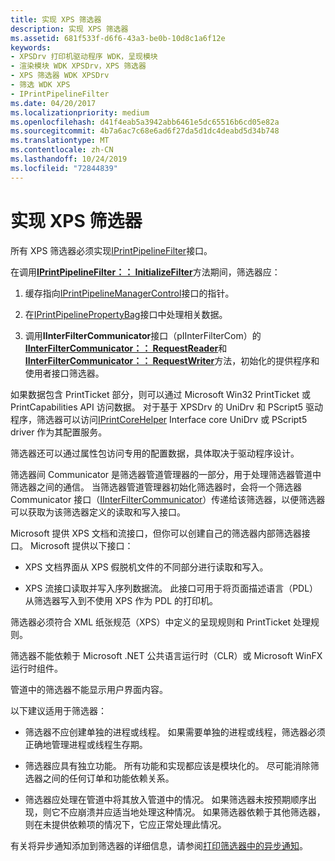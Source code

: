 ```yaml
---
title: 实现 XPS 筛选器
description: 实现 XPS 筛选器
ms.assetid: 681f533f-d6f6-43a3-be0b-10d8c1a6f12e
keywords:
- XPSDrv 打印机驱动程序 WDK，呈现模块
- 渲染模块 WDK XPSDrv，XPS 筛选器
- XPS 筛选器 WDK XPSDrv
- 筛选 WDK XPS
- IPrintPipelineFilter
ms.date: 04/20/2017
ms.localizationpriority: medium
ms.openlocfilehash: d41f4eab5a3942abb6461e5dc65516b6cd05e82a
ms.sourcegitcommit: 4b7a6ac7c68e6ad6f27da5d1dc4deabd5d34b748
ms.translationtype: MT
ms.contentlocale: zh-CN
ms.lasthandoff: 10/24/2019
ms.locfileid: "72844839"
---
```

# <a name="implementing-xps-filters"></a>实现 XPS 筛选器


所有 XPS 筛选器必须实现[IPrintPipelineFilter](https://docs.microsoft.com/windows-hardware/drivers/ddi/filterpipeline/nn-filterpipeline-iprintpipelinefilter)接口。

在调用[**IPrintPipelineFilter：： InitializeFilter**](https://docs.microsoft.com/windows-hardware/drivers/ddi/filterpipeline/nf-filterpipeline-iprintpipelinefilter-initializefilter)方法期间，筛选器应：

1.  缓存指向[IPrintPipelineManagerControl](https://docs.microsoft.com/windows-hardware/drivers/ddi/filterpipeline/nn-filterpipeline-iprintpipelinemanagercontrol)接口的指针。

2.  在[IPrintPipelinePropertyBag](https://docs.microsoft.com/windows-hardware/drivers/ddi/filterpipeline/nn-filterpipeline-iprintpipelinepropertybag)接口中处理相关数据。

3.  调用**IInterFilterCommunicator**接口（pIInterFilterCom）的[**IInterFilterCommunicator：： RequestReader**](https://docs.microsoft.com/windows-hardware/drivers/ddi/filterpipeline/nf-filterpipeline-iinterfiltercommunicator-requestreader)和[**IInterFilterCommunicator：： RequestWriter**](https://docs.microsoft.com/windows-hardware/drivers/ddi/filterpipeline/nf-filterpipeline-iinterfiltercommunicator-requestwriter)方法，初始化的提供程序和使用者接口筛选器。

如果数据包含 PrintTicket 部分，则可以通过 Microsoft Win32 PrintTicket 或 PrintCapabilities API 访问数据。 对于基于 XPSDrv 的 UniDrv 和 PScript5 驱动程序，筛选器可以访问[IPrintCoreHelper](https://docs.microsoft.com/windows-hardware/drivers/ddi/prcomoem/nn-prcomoem-iprintcorehelper) Interface core UniDrv 或 PScript5 driver 作为其配置服务。

筛选器还可以通过属性包访问专用的配置数据，具体取决于驱动程序设计。

筛选器间 Communicator 是筛选器管道管理器的一部分，用于处理筛选器管道中筛选器之间的通信。 当筛选器管道管理器初始化筛选器时，会将一个筛选器 Communicator 接口（[IInterFilterCommunicator](https://docs.microsoft.com/windows-hardware/drivers/ddi/filterpipeline/nn-filterpipeline-iinterfiltercommunicator)）传递给该筛选器，以便筛选器可以获取为该筛选器定义的读取和写入接口。

Microsoft 提供 XPS 文档和流接口，但你可以创建自己的筛选器内部筛选器接口。 Microsoft 提供以下接口：

-   XPS 文档界面从 XPS 假脱机文件的不同部分进行读取和写入。

-   XPS 流接口读取并写入序列数据流。 此接口可用于将页面描述语言（PDL）从筛选器写入到不使用 XPS 作为 PDL 的打印机。

筛选器必须符合 XML 纸张规范（XPS）中定义的呈现规则和 PrintTicket 处理规则。

筛选器不能依赖于 Microsoft .NET 公共语言运行时（CLR）或 Microsoft WinFX 运行时组件。

管道中的筛选器不能显示用户界面内容。

以下建议适用于筛选器：

-   筛选器不应创建单独的进程或线程。 如果需要单独的进程或线程，筛选器必须正确地管理进程或线程生存期。

-   筛选器应具有独立功能。 所有功能和实现都应该是模块化的。 尽可能消除筛选器之间的任何订单和功能依赖关系。

-   筛选器应处理在管道中将其放入管道中的情况。 如果筛选器未按预期顺序出现，则它不应崩溃并应适当地处理这种情况。 如果筛选器依赖于其他筛选器，则在未提供依赖项的情况下，它应正常处理此情况。

有关将异步通知添加到筛选器的详细信息，请参阅[打印筛选器中的异步通知](asynchronous-notifications-in-print-filters.md)。

 

 




